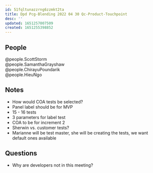 ```yaml
---
id: 51fqltunazzrng6zzmkt2ta
title: Dpd Pcg-Blending 2022 04 30 Qc-Product-Touchpoint
desc: ''
updated: 1651257007509
created: 1651255398852
---
```


## People
@people.ScottStorm  
@people.SamanthaGrayshaw  
@people.ChirayuPoundarik  
@people.HieuNgo  

## Notes
- How would COA tests be selected?
- Panel label should be for MVP
- 15 - 16 tests
- 3 parameters for label test
- COA to be for increment 2
- Sherwin vs. customer tests?
- Marianne will be test master, she will be creating the tests, we want default ones available

## Questions
- Why are developers not in this meeting?

